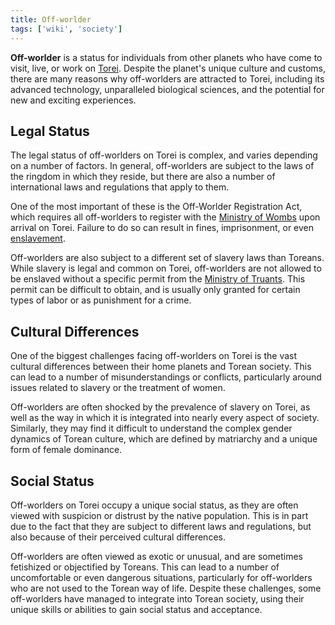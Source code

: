 ```yaml
---
title: Off-worlder
tags: ['wiki', 'society']
---
```


**Off-worlder** is a status for individuals from other planets who have come to visit, live, or work on [Torei](/wiki/torei). Despite the planet's unique culture and customs, there are many reasons why off-worlders are attracted to Torei, including its advanced technology, unparalleled biological sciences, and the potential for new and exciting experiences.

## Legal Status

The legal status of off-worlders on Torei is complex, and varies depending on a number of factors. In general, off-worlders are subject to the laws of the ringdom in which they reside, but there are also a number of international laws and regulations that apply to them.

One of the most important of these is the Off-Worlder Registration Act, which requires all off-worlders to register with the [Ministry of Wombs](/wiki/ministry-of-wombs) upon arrival on Torei. Failure to do so can result in fines, imprisonment, or even [enslavement](/wiki/slavery).

Off-worlders are also subject to a different set of slavery laws than Toreans. While slavery is legal and common on Torei, off-worlders are not allowed to be enslaved without a specific permit from the [Ministry of Truants](/wiki/ministry-of-truants). This permit can be difficult to obtain, and is usually only granted for certain types of labor or as punishment for a crime.

## Cultural Differences

One of the biggest challenges facing off-worlders on Torei is the vast cultural differences between their home planets and Torean society. This can lead to a number of misunderstandings or conflicts, particularly around issues related to slavery or the treatment of women.

Off-worlders are often shocked by the prevalence of slavery on Torei, as well as the way in which it is integrated into nearly every aspect of society. Similarly, they may find it difficult to understand the complex gender dynamics of Torean culture, which are defined by matriarchy and a unique form of female dominance.

<!-- Despite these challenges, off-worlders who are able to adapt to the unique customs and laws of Torei can find a rewarding and fulfilling life on the planet. -->

## Social Status

Off-worlders on Torei occupy a unique social status, as they are often viewed with suspicion or distrust by the native population. This is in part due to the fact that they are subject to different laws and regulations, but also because of their perceived cultural differences.

Off-worlders are often viewed as exotic or unusual, and are sometimes fetishized or objectified by Toreans. This can lead to a number of uncomfortable or even dangerous situations, particularly for off-worlders who are not used to the Torean way of life. Despite these challenges, some off-worlders have managed to integrate into Torean society, using their unique skills or abilities to gain social status and acceptance.
